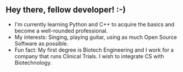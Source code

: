 ## Hey there, fellow developer! :-)

- I'm currently learning Python and C++ to acquire the basics and become a well-rounded professional.
- My interests: Singing, playing guitar, using as much Open Source Software as possible.
- Fun fact: My first degree is Biotech Engineering and I work for a company that runs Clinical Trials. I wish to integrate CS with Biotechnology.

<!--
**shadownbones62/shadownbones62** is a ✨ _special_ ✨ repository because its `README.md` (this file) appears on your GitHub profile.

Here are some ideas to get you started:

- 🔭 I’m currently working on ...
- 🌱 I’m currently learning ...
- 👯 I’m looking to collaborate on ...
- 🤔 I’m looking for help with ...
- 💬 Ask me about ...
- 📫 How to reach me: ...
- 😄 Pronouns: ...
- ⚡ Fun fact: ...
-->
